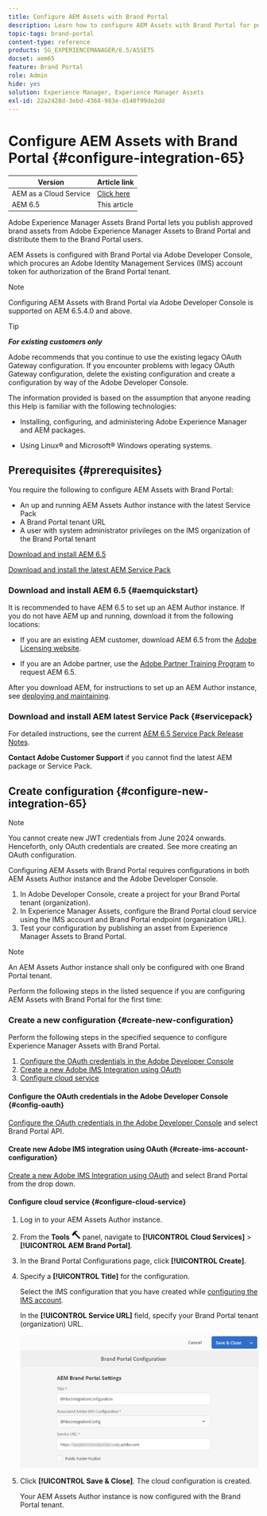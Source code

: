 ```yaml
---
title: Configure AEM Assets with Brand Portal
description: Learn how to configure AEM Assets with Brand Portal for publishing assets and Collections to Brand Portal.
topic-tags: brand-portal
content-type: reference
products: SG_EXPERIENCEMANAGER/6.5/ASSETS
docset: aem65
feature: Brand Portal
role: Admin
hide: yes
solution: Experience Manager, Experience Manager Assets
exl-id: 22a2428d-3ebd-4368-983e-d140f99de2dd
---
```

# Configure AEM Assets with Brand Portal {#configure-integration-65}

| Version | Article link |
| -------- | ---------------------------- |
| AEM as a Cloud Service  |    [Click here](https://experienceleague.adobe.com/docs/experience-manager-cloud-service/content/assets/brand-portal/configure-aem-assets-with-brand-portal.html?lang=en)                  |
| AEM 6.5     | This article         |

Adobe Experience Manager Assets Brand Portal lets you publish approved brand assets from Adobe Experience Manager Assets to Brand Portal and distribute them to the Brand Portal users.

AEM Assets is configured with Brand Portal via Adobe Developer Console, which procures an Adobe Identity Management Services (IMS) account token for authorization of the Brand Portal tenant.

>[!NOTE]
>
>Configuring AEM Assets with Brand Portal via Adobe Developer Console is supported on AEM 6.5.4.0 and above.
>
<!--
>Earlier, Brand Portal was configured via legacy OAuth Gateway, which uses the JSON Web Token (JWT) exchange to obtain an IMS Access token for authorization. 
>
>Configuration via legacy OAuth Gateway is no longer supported from April 6, 2020, and is changed to Adobe Developer Console.
-->

>[!TIP]
>
>***For existing customers only*** 
>
>Adobe recommends that you continue to use the existing legacy OAuth Gateway configuration. If you encounter problems with legacy OAuth Gateway configuration, delete the existing configuration and create a configuration by way of the Adobe Developer Console.

<!--
This help describes the following two use-cases:

* [New configuration](#configure-new-integration-65): If you are a new Brand Portal user and want to configure your AEM Assets Author instance with Brand Portal, you can create a configuration by way of the Adobe Developer Console. 
* [Upgrade configuration](#upgrade-integration-65): If you are an existing Brand Portal user having configuration on legacy OAuth Gateway, delete the existing configuration and create a configuration by way of Adobe Developer Console.
-->
The information provided is based on the assumption that anyone reading this Help is familiar with the following technologies:

* Installing, configuring, and administering Adobe Experience Manager and AEM packages.

* Using Linux&reg; and Microsoft&reg; Windows operating systems.

## Prerequisites {#prerequisites}

You require the following to configure AEM Assets with Brand Portal:

* An up and running AEM Assets Author instance with the latest Service Pack
* A Brand Portal tenant URL
* A user with system administrator privileges on the IMS organization of the Brand Portal tenant 

[Download and install AEM 6.5](#aemquickstart)

[Download and install the latest AEM Service Pack](#servicepack)

### Download and install AEM 6.5 {#aemquickstart}

It is recommended to have AEM 6.5 to set up an AEM Author instance. If you do not have AEM up and running, download it from the following locations:

* If you are an existing AEM customer, download AEM 6.5 from the [Adobe Licensing website](https://licensing.adobe.com).

* If you are an Adobe partner, use the [Adobe Partner Training Program](https://adobe.allegiancetech.com/cgi-bin/qwebcorporate.dll?idx=82357Q) to request AEM 6.5.

After you download AEM, for instructions to set up an AEM Author instance, see [deploying and maintaining](https://experienceleague.adobe.com/docs/experience-manager-65-lts/deploying/deploying/deploy.html#default-local-install).

### Download and install AEM latest Service Pack {#servicepack}

For detailed instructions, see the current [AEM 6.5 Service Pack Release Notes](https://experienceleague.adobe.com/docs/experience-manager-65-lts/release-notes/release-notes.html). 

**Contact Adobe Customer Support** if you cannot find the latest AEM package or Service Pack.

## Create configuration {#configure-new-integration-65}

>[!NOTE]
>
>You cannot create new JWT credentials from June 2024 onwards. Henceforth, only OAuth credentials are created. See more creating an OAuth configuration.

Configuring AEM Assets with Brand Portal requires configurations in both AEM Assets Author instance and the Adobe Developer Console.

1. In Adobe Developer Console, create a project for your Brand Portal tenant (organization).
1. In Experience Manager Assets, configure the Brand Portal cloud service using the IMS account and Brand Portal endpoint (organization URL).
1. Test your configuration by publishing an asset from Experience Manager Assets to Brand Portal.

<!--
1. In AEM Assets, create an IMS account and generate a public certificate (public key).
1. In Adobe Developer Console, create a project for your Brand Portal tenant (organization).
1. Under the project, configure an API using the public key to create a service account (JWT) connection.
1. Get the service account credentials and JWT payload information.
1. In AEM Assets, configure the IMS account using the service account credentials and JWT payload.
1. In AEM Assets, configure the Brand Portal cloud service using the IMS account and Brand Portal endpoint (organization URL).
1. Test your configuration by publishing an asset from AEM Assets to Brand Portal.
-->

>[!NOTE]
>
>An AEM Assets Author instance shall only be configured with one Brand Portal tenant.

Perform the following steps in the listed sequence if you are configuring AEM Assets with Brand Portal for the first time: 

### Create a new configuration {#create-new-configuration}

Perform the following steps in the specified sequence to configure Experience Manager Assets with Brand Portal.

1. [Configure the OAuth credentials in the Adobe Developer Console](#config-oauth)
1. [Create a new Adobe IMS Integration using OAuth](#create-ims-account-configuration)
1. [Configure cloud service](#configure-cloud-service)

#### Configure the OAuth credentials in the Adobe Developer Console {#config-oauth}

[Configure the OAuth credentials in the Adobe Developer Console](https://experienceleague.adobe.com/en/docs/experience-manager-65-lts/content/security/setting-up-ims-integrations-for-aem#credentials-in-the-developer-console)  and select Brand Portal API.

#### Create new Adobe IMS integration using OAuth {#create-ims-account-configuration}

[Create a new Adobe IMS Integration using OAuth](https://experienceleague.adobe.com/en/docs/experience-manager-65-lts/content/security/setting-up-ims-integrations-for-aem#creating-oauth-configuration) and select Brand Portal from the drop down.

#### Configure cloud service {#configure-cloud-service}

<!--
1. [Obtain a public certificate](#public-certificate)
1. [Create service account (JWT) connection](#createnewintegration) 
1. [Configure an IMS account](#create-ims-account-configuration)
1. [Configure cloud service](#configure-cloud-service)
1. [Test configuration](#test-integration)
-->
<!--
### Create IMS configuration {#create-ims-configuration}

The IMS configuration authenticates your AEM Assets Author instance with the Brand Portal tenant. 

IMS configuration includes two steps:

* [Obtain a public certificate](#public-certificate) 
* [Configure an IMS account](#create-ims-account-configuration)

### Obtain public certificate {#public-certificate}

The public key (certificate) authenticates your profile on Adobe Developer Console.

1. Log in to your AEM Assets Author instance. The default URL is `http://localhost:4502/aem/start.html`.

1. From the **Tools** ![Tools](assets/do-not-localize/tools.png) panel, navigate to **[!UICONTROL Security]** > **[!UICONTROL Adobe IMS Configurations]**.

1. In the Adobe IMS Configurations page, click **[!UICONTROL Create]**. It redirects to the **[!UICONTROL Adobe IMS Technical Account Configuration]** page. By default, the **Certificate** tab opens.

1. Select **[!UICONTROL Adobe Brand Portal]** in the **[!UICONTROL Cloud Solution]** dropdown list.  

1. Select the **[!UICONTROL Create new certificate]** check box and specify an **alias** for the public key. The alias serves as the name of the public key. 

1. Click **[!UICONTROL Create certificate]**. Then, click **[!UICONTROL OK]** to generate the public key.

   ![Create Certificate](assets/ims-config2.png)

1. Click the **[!UICONTROL Download Public Key]** icon and save the public key (.crt) file on your machine. 

   The public key is used later to configure the API for your Brand Portal tenant and generate service account credentials in Adobe Developer Console.

   ![Download Certificate](assets/ims-config3.png)

1. Click **[!UICONTROL Next]**. 

   In the **Account** tab, an Adobe IMS account is created which requires the service account credentials that are generated in Adobe Developer Console. Keep this page open for now.

   Open a new tab and [create a service account (JWT) connection in Adobe Developer Console](#createnewintegration) so you can get the credentials and JWT payload for configuring the IMS account. 

### Create the service account (JWT) connection {#createnewintegration}

In Adobe Developer Console, projects and APIs are configured at the Brand Portal tenant (organization) level. Configuring an API creates a service account (JWT) connection. There are two methods to configure the API, by generating a key pair (private and public keys) or by uploading a public key. To configure AEM Assets with Brand Portal, you must generate a public key (certificate) in AEM Assets and create credentials in Adobe Developer Console by uploading the public key. These credentials are required to configure the IMS account in AEM Assets. Once the IMS account is configured, you can configure the Brand Portal cloud service in AEM Assets.

To create the service account credentials and JWT payload, do the following:

1. Log in to Adobe Developer Console with system administrator privileges on the IMS organization (Brand Portal tenant). The default URL is [https://www.adobe.com/go/devs_console_ui](https://www.adobe.com/go/devs_console_ui).


   >[!NOTE]
   >
   >Ensure that you have selected the correct IMS organization (Brand Portal tenant) from the drop-down (organization) list in the upper-right corner.

1. Click **[!UICONTROL Create new project]**. A blank project with a system-generated name is created for your organization. 

   Click **[!UICONTROL Edit project]** so you can update the **[!UICONTROL Project Title]** and **[!UICONTROL Description]**, and click **[!UICONTROL Save]**.
   
1. In the **[!UICONTROL Project overview]** tab, click **[!UICONTROL Add API]**.

1. In the **[!UICONTROL Add an API window]**, select **[!UICONTROL AEM Brand Portal]** and click **[!UICONTROL Next]**. 

   Ensure that you have access to the AEM Brand Portal service.

1. In the **[!UICONTROL Configure API]** window, click **[!UICONTROL Upload your public key]**. Then, click **[!UICONTROL Select a File]** and upload the public key (.crt file) that you have downloaded in the [obtain public certificate](#public-certificate) section. 

   Click **[!UICONTROL Next]**.

   ![Upload Public Key](assets/service-account3.png)

1. Verify the public key and click **[!UICONTROL Next]**.

1. Select **[!UICONTROL Assets Brand Portal]** as the default product profile and click **[!UICONTROL Save configured API]**. 
-->
   <!-- 
   In Brand Portal, a default profile is created for each organization. The Product Profiles are created in admin console for assigning users to groups (based on the roles and permissions). For configuration with Brand Portal, the OAuth token is created at organization level. Therefore, you must configure the default Product Profile for your organization. 
   -->
<!--
   ![Select Product Profile](assets/service-account4.png)

1. Once the API is configured, you are redirected to the API overview page. From the left navigation under **[!UICONTROL Credentials]**, click the **[!UICONTROL Service Account (JWT)]** option.

   >[!NOTE]
   >
   >You can view the credentials and perform actions such as generate JWT tokens, copy credential details, and retrieve client secret.

1. From the **[!UICONTROL Client Credentials]** tab, copy the **[!UICONTROL client ID]**. 

   Click **[!UICONTROL Retrieve Client Secret]** and copy the **[!UICONTROL client secret]**.

   ![Service Account Credentials](assets/service-account5.png)

1. Navigate to the **[!UICONTROL Generate JWT]** tab and copy the **[!UICONTROL JWT Payload]** information. 

You can now use the client ID (API key), client secret, and JWT payload to [configure the IMS account](#create-ims-account-configuration) in AEM Assets.

<!--
### Create Adobe I/O integration {#createnewintegration}

Adobe I/O integration generates API Key, Client Secret, and Payload (JWT) which is required in setting up the IMS Account configurations.

1. Login to Adobe Developer Console with system administrator privileges on the IMS organization of the Brand Portal tenant.

   Default URL: [https://console.adobe.io/](https://console.adobe.io/) 

1. Click **[!UICONTROL Create Integration]**.

1. Select **[!UICONTROL Access an API]**, and click **[!UICONTROL Continue]**.

   ![Create New Integration](assets/create-new-integration1.png)

1. Create a new integration page opens. 
   
   Select your organization from the drop-down list.

   In **[!UICONTROL Experience Cloud]**, Select **[!UICONTROL AEM Brand Portal]** and click **[!UICONTROL Continue]**. 

   If the Brand Portal option is disabled for you, ensure that you have selected correct organization from the drop-down box above the **[!UICONTROL Adobe Services]** option. If you do not know your organization, contact your administrator.

   ![Create Integration](assets/create-new-integration2.png)

1. Specify a name and description for the integration. Click **[!UICONTROL Select a File from your computer]** and upload the `AEM-Adobe-IMS.crt` file downloaded in the [obtain public certificates](#public-certificate) section.

1. Select the profile of your organization. 

   Or, select the default profile **[!UICONTROL Assets Brand Portal]** and click **[!UICONTROL Create Integration]**. The integration is created.

1. Click **[!UICONTROL Continue to integration details]** to view the integration information. 

   Copy the **[!UICONTROL API Key]** 
   
   Click **[!UICONTROL Retrieve Client Secret]** and copy the Client Secret key.

   ![API Key, Client Secret, and payload information of an integration](assets/create-new-integration3.png)

1. Navigate to **[!UICONTROL JWT]** tab, and copy the **[!UICONTROL JWT payload]**.

   The API Key, Client Secret key, and JWT payload information that is used to create IMS account configuration.
-->
<!--
### Configure the IMS account {#create-ims-account-configuration}

Ensure that you have already performed the following steps:

* [Obtain a public certificate](#public-certificate)
* [Create service account (JWT) connection](#createnewintegration)

To configure the IMS account: 

1. Open the IMS Configuration and navigate to the **[!UICONTROL Account]** tab. You kept the page open while [obtaining the public certificate](#public-certificate).

1. Specify a **[!UICONTROL Title]** for the IMS account.

   In the **[!UICONTROL Authorization Server]** field, specify the URL: [https://ims-na1.adobelogin.com/](https://ims-na1.adobelogin.com/).  

   Specify client ID in the **[!UICONTROL API key]** field, **[!UICONTROL Client Secret]**, and **[!UICONTROL Payload]** (JWT payload) that you have copied while [creating the service account (JWT) connection](#createnewintegration).

   Click **[!UICONTROL Create]**.

   The IMS account is configured. 

   ![IMS Account configuration](assets/create-new-integration6.png)
   
1. Select the IMS account configuration and click **[!UICONTROL Check Health]**.

   Click **[!UICONTROL Check]** in the dialog box. On successful configuration, a message appears that the *Token is retrieved successfully*.

   ![Healthy Configuration confirmation dialog](assets/create-new-integration5.png)

>[!CAUTION]
>
>You must have only one IMS configuration.
>
>Ensure that the IMS configuration passes the health check. If the configuration does not pass the health check, it is invalid. Delete it and create another valid configuration.
-->

1. Log in to your AEM Assets Author instance.

1. From the **Tools** ![Tools](assets/do-not-localize/tools.png) panel, navigate to **[!UICONTROL Cloud Services]** > **[!UICONTROL AEM Brand Portal]**.

1. In the Brand Portal Configurations page, click **[!UICONTROL Create]**.

1. Specify a **[!UICONTROL Title]** for the configuration. 

   Select the IMS configuration that you have created while [configuring the IMS account](#create-ims-account-configuration).

   In the **[!UICONTROL Service URL]** field, specify your Brand Portal tenant (organization) URL.   

   ![Brand Portal Configuration window](assets/create-cloud-service.png)

1. Click **[!UICONTROL Save & Close]**. The cloud configuration is created. 

   Your AEM Assets Author instance is now configured with the Brand Portal tenant. 

<!--

### Test and validate the configuration {#test-integration}

1. Log in to your AEM Assets cloud instance.

1. From the **Tools** ![Tools](assets/do-not-localize/tools.png) panel, navigate to **[!UICONTROL Deployment]** > **[!UICONTROL Replication]**.

   ![The Tools panel](assets/test-integration1.png)

1. In the Replication page, click **[!UICONTROL Agents on Author]**.

   ![Replication page](assets/test-integration2.png)

   You can see the four replication agents created for your Brand Portal tenant. 

   Locate the replication agents of your Brand Portal tenant and click the replication agent URL. 

   ![Assets replication configuration](assets/test-integration3.png)

   >[!NOTE]
   >
   >The replication agents work in parallel and share the job distribution equally, so that it increases the publishing speed by four times the original speed. After the cloud service is configured, additional configuration is not required to enable the replication agents that are activated by default to enable parallel publishing of multiple assets.

1. To verify the connection between AEM Assets and Brand Portal, click the **[!UICONTROL Test Connection]** icon.

   ![Verifying the assets replication settings](assets/test-integration4.png)

   A message appears that your *test package is successfully delivered*.

   ![Test confirmation output](assets/test-integration5.png)

1. Verify the test results on all four replication agents.


   >[!NOTE]
   >
   >Avoid disabling any of the replication agents, as it can cause the replication of the assets (running-in-queue) to fail.
   >
   >Ensure that all the four replication agents are configured to avoid timeout error. See [troubleshoot issues in parallel publishing to Brand Portal](https://experienceleague.adobe.com/docs/experience-manager-brand-portal/using/publish/troubleshoot-parallel-publishing.html#connection-timeout).
   >
   >Do not modify any autogenerated settings.

You can now:

* [Publish assets from AEM Assets to Brand Portal](../assets/brand-portal-publish-assets.md)
* [Publish assets from Brand Portal to AEM Assets](https://experienceleague.adobe.com/docs/experience-manager-brand-portal/using/asset-sourcing-in-brand-portal/brand-portal-asset-sourcing.html) - Asset Sourcing in Brand Portal 
* [Publish folders from AEM Assets to Brand Portal](../assets/brand-portal-publish-folder.md)
* [Publish collections from AEM Assets to Brand Portal](../assets/brand-portal-publish-collection.md) 
* [Publish presets, schemas, and facets to Brand Portal](https://experienceleague.adobe.com/docs/experience-manager-brand-portal/using/publish/publish-schema-search-facets-presets.html)
* [Publish tags to Brand Portal](https://experienceleague.adobe.com/docs/experience-manager-brand-portal/using/publish/brand-portal-publish-tags.html)

See the [Brand Portal documentation](https://experienceleague.adobe.com/docs/experience-manager-brand-portal/using/home.html) for more information.

-->
<!--
## Upgrade configuration {#upgrade-integration-65}

To upgrade your existing configurations to Adobe Developer Console, do the following steps, in the listed sequence : 

1. [Verify running jobs](#verify-jobs)
1. [Delete existing configurations](#delete-existing-configuration)
1. [Create configuration](#configure-new-integration-65)

### Verify running jobs {#verify-jobs}

Ensure that no publishing job is running on your AEM Assets Author instance before you make any edits. For that, you can verify the status of active jobs on all the four replication agents and ensure that the queues are idle.  

1. Log in to your AEM Assets Author instance.

1. From the **Tools** ![Tools](assets/do-not-localize/tools.png) panel, navigate to **[!UICONTROL Deployment]** > **[!UICONTROL Deployment Replication]**.

1. In the Replication page, click **[!UICONTROL Agents on Author]**.

   ![Replication agents for assets](assets/test-integration2.png)

1. Locate the replication agents of your Brand Portal tenant. 
   
   Ensure that the **Queue is Idle** for all the replication agents, and no publishing job is active. 

   ![Replication queue settings](assets/test-integration3.png)

### Delete existing configurations {#delete-existing-configuration}

Run the following checklist while deleting the existing configurations:

* Delete all four replication agents
* Delete Brand Portal cloud service
* Delete Mac user 

1. Log in to your AEM Assets Author instance and open CRX Lite as an administrator. The default URL is `http://localhost:4502/crx/de/index.jsp`.

1. Navigate to `/etc/replications/agents.author` and delete all the four replication agents of your Brand Portal tenant.

   ![Replication agent in CRXDE](assets/delete-replication-agent.png)

1. Navigate to `/etc/cloudservices/mediaportal` and delete the Brand Portal cloud service configuration.

   ![Detail of replication agent in CRXDE](assets/delete-cloud-service.png)

1. Navigate to `/home/users/mac` and delete the **Mac user** of your Brand Portal tenant.

   ![More detail of replication agent in CRXDE](assets/delete-mac-user.png)


You can now [create a configuration](#configure-new-integration-65) by way of the Adobe Developer Console on your AEM 6.5 Author instance. 
-->
